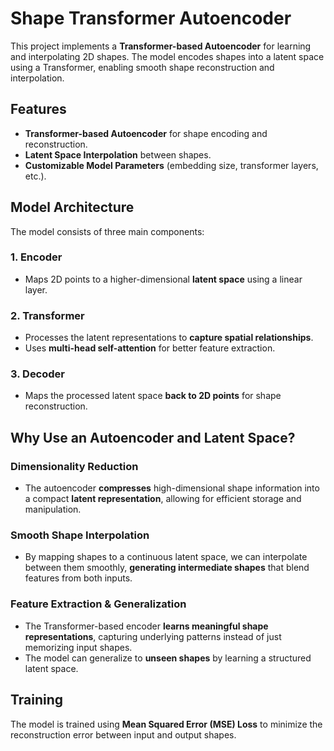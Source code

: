 # Shape Transformer Autoencoder

This project implements a **Transformer-based Autoencoder** for learning and interpolating 2D shapes. The model encodes shapes into a latent space using a Transformer, enabling smooth shape reconstruction and interpolation.

## Features
- **Transformer-based Autoencoder** for shape encoding and reconstruction.
- **Latent Space Interpolation** between shapes.
- **Customizable Model Parameters** (embedding size, transformer layers, etc.).

## Model Architecture
The model consists of three main components:

### 1. **Encoder**
- Maps 2D points to a higher-dimensional **latent space** using a linear layer.  

### 2. **Transformer**
- Processes the latent representations to **capture spatial relationships**.  
- Uses **multi-head self-attention** for better feature extraction.  

### 3. **Decoder**
- Maps the processed latent space **back to 2D points** for shape reconstruction.  

## Why Use an Autoencoder and Latent Space?

### **Dimensionality Reduction**
- The autoencoder **compresses** high-dimensional shape information into a compact **latent representation**, allowing for efficient storage and manipulation.

### **Smooth Shape Interpolation**
- By mapping shapes to a continuous latent space, we can interpolate between them smoothly, **generating intermediate shapes** that blend features from both inputs.

### **Feature Extraction & Generalization**
- The Transformer-based encoder **learns meaningful shape representations**, capturing underlying patterns instead of just memorizing input shapes.
- The model can generalize to **unseen shapes** by learning a structured latent space.

## Training
The model is trained using **Mean Squared Error (MSE) Loss** to minimize the reconstruction error between input and output shapes.
